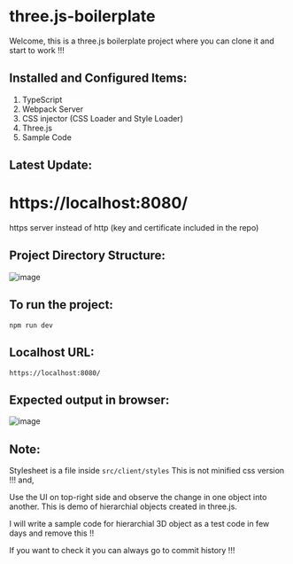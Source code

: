 # three.js-boilerplate

Welcome, this is a three.js boilerplate project where you can clone it and start to work !!!

## Installed and Configured Items:

1. TypeScript
2. Webpack Server
3. CSS injector (CSS Loader and Style Loader)
4. Three.js
5. Sample Code

## Latest Update:

# https://localhost:8080/
https server instead of http (key and certificate included in the repo)

## Project Directory Structure:

![image](https://user-images.githubusercontent.com/11494733/176046609-06ae72e6-1adc-4405-88e5-29a48ff9a800.png)

## To run the project:

```
npm run dev
```

## Localhost URL:
```
https://localhost:8080/
```
## Expected output in browser:
![image](https://user-images.githubusercontent.com/11494733/176370656-aa41dda1-dba0-46b4-b50e-1da53119282e.png)
## Note:

Stylesheet is a file inside ```src/client/styles```
This is not minified css version !!!
and,

Use the UI on top-right side and observe the change in one object into another. This is demo of hierarchial objects created in three.js.

I will write a sample code for hierarchial 3D object as a test code in few days and remove this !!

If you want to check it you can always go to commit history !!! 



